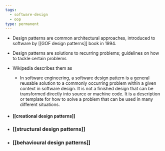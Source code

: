 ```yaml
---
tags:
  - software-design
  - oop
type: permanent
---
```




- Design patterns are common architectural approaches, introduced to software by [[GOF design patterns]] book in 1994.
- Design patterns are solutions to recurring problems; guidelines on how to tackle certain problems
- Wikipedia describes them as
	- In software engineering, a software design pattern is a general reusable solution to a commonly occurring problem within a given context in software design. It is not a finished design that can be transformed directly into source or machine code. It is a description or template for how to solve a problem that can be used in many different situations.


- #### [[creational design patterns]]
- ### [[structural design patterns]]
- ### [[behavioural design patterns]]
